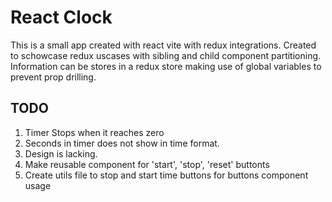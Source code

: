 # React Clock

This is a small app created with react vite with redux integrations. Created to schowcase redux uscases with sibling and child component partitioning. Information can be stores in a redux store making use of global variables to prevent prop drilling.

## TODO

1. Timer Stops when it reaches zero
2. Seconds in timer does not show in time format.
3. Design is lacking.
4. Make reusable component for 'start', 'stop', 'reset' buttonts
5. Create utils file to stop and start time buttons for buttons component usage